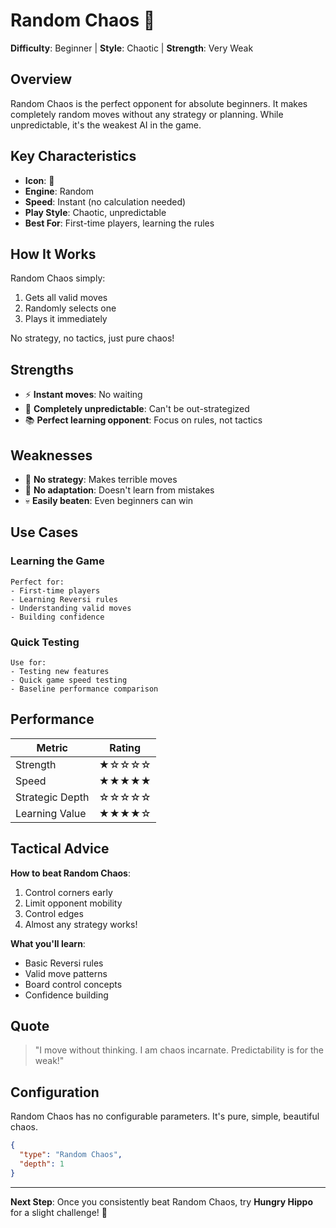 # Random Chaos 🎲

**Difficulty**: Beginner | **Style**: Chaotic | **Strength**: Very Weak

## Overview

Random Chaos is the perfect opponent for absolute beginners. It makes completely random moves without any strategy or planning. While unpredictable, it's the weakest AI in the game.

## Key Characteristics

- **Icon**: 🎲
- **Engine**: Random
- **Speed**: Instant (no calculation needed)
- **Play Style**: Chaotic, unpredictable
- **Best For**: First-time players, learning the rules

## How It Works

Random Chaos simply:
1. Gets all valid moves
2. Randomly selects one
3. Plays it immediately

No strategy, no tactics, just pure chaos!

## Strengths

- ⚡ **Instant moves**: No waiting
- 🎲 **Completely unpredictable**: Can't be out-strategized
- 📚 **Perfect learning opponent**: Focus on rules, not tactics

## Weaknesses

- 🎯 **No strategy**: Makes terrible moves
- 🤔 **No adaptation**: Doesn't learn from mistakes
- 💀 **Easily beaten**: Even beginners can win

## Use Cases

### Learning the Game
```
Perfect for:
- First-time players
- Learning Reversi rules
- Understanding valid moves
- Building confidence
```

### Quick Testing
```
Use for:
- Testing new features
- Quick game speed testing
- Baseline performance comparison
```

## Performance

| Metric | Rating |
|--------|--------|
| Strength | ★☆☆☆☆ |
| Speed | ★★★★★ |
| Strategic Depth | ☆☆☆☆☆ |
| Learning Value | ★★★★☆ |

## Tactical Advice

**How to beat Random Chaos**:
1. Control corners early
2. Limit opponent mobility
3. Control edges
4. Almost any strategy works!

**What you'll learn**:
- Basic Reversi rules
- Valid move patterns
- Board control concepts
- Confidence building

## Quote

> "I move without thinking. I am chaos incarnate. Predictability is for the weak!"

## Configuration

Random Chaos has no configurable parameters. It's pure, simple, beautiful chaos.

```json
{
  "type": "Random Chaos",
  "depth": 1
}
```

---

**Next Step**: Once you consistently beat Random Chaos, try **Hungry Hippo** for a slight challenge! 🦛

